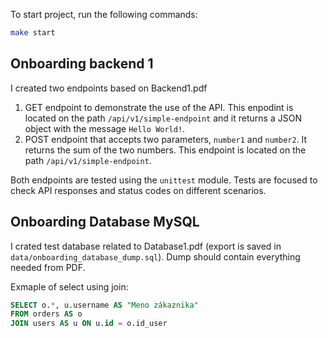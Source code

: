 To start project, run the following commands:

```bash
make start
```

## Onboarding backend 1

I created two endpoints based on Backend1.pdf

1. GET endpoint to demonstrate the use of the API. This enpodint is located on the path `/api/v1/simple-endpoint` and it returns a JSON object with the message `Hello World!`.
2. POST endpoint that accepts two parameters, `number1` and `number2`. It returns the sum of the two numbers. This endpoint is located on the path `/api/v1/simple-endpoint`.

Both endpoints are tested using the `unittest` module. Tests are focused to check API responses and status codes on different scenarios.

## Onboarding Database MySQL

I crated test database related to Database1.pdf (export is saved in `data/onboarding_database_dump.sql`). Dump should contain everything needed from PDF.

Exmaple of select using join:

```sql
SELECT o.*, u.username AS "Meno zákaznika"
FROM orders AS o
JOIN users AS u ON u.id = o.id_user
```
